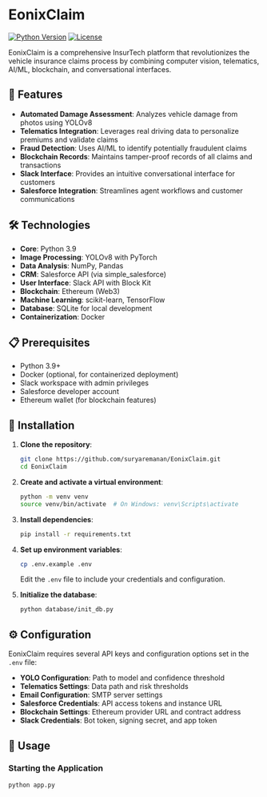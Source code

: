 # EonixClaim

[![Python Version](https://img.shields.io/badge/python-3.9-blue.svg)](https://www.python.org/downloads/release/python-390/)
[![License](https://img.shields.io/badge/license-MIT-green.svg)](LICENSE)

EonixClaim is a comprehensive InsurTech platform that revolutionizes the vehicle insurance claims process by combining computer vision, telematics, AI/ML, blockchain, and conversational interfaces.

## 🌟 Features

- **Automated Damage Assessment**: Analyzes vehicle damage from photos using YOLOv8
- **Telematics Integration**: Leverages real driving data to personalize premiums and validate claims
- **Fraud Detection**: Uses AI/ML to identify potentially fraudulent claims
- **Blockchain Records**: Maintains tamper-proof records of all claims and transactions
- **Slack Interface**: Provides an intuitive conversational interface for customers
- **Salesforce Integration**: Streamlines agent workflows and customer communications

## 🛠️ Technologies

- **Core**: Python 3.9
- **Image Processing**: YOLOv8 with PyTorch
- **Data Analysis**: NumPy, Pandas
- **CRM**: Salesforce API (via simple_salesforce)
- **User Interface**: Slack API with Block Kit
- **Blockchain**: Ethereum (Web3)
- **Machine Learning**: scikit-learn, TensorFlow
- **Database**: SQLite for local development
- **Containerization**: Docker

## 📋 Prerequisites

- Python 3.9+
- Docker (optional, for containerized deployment)
- Slack workspace with admin privileges
- Salesforce developer account
- Ethereum wallet (for blockchain features)

## 🚀 Installation

1. **Clone the repository**:
   ```bash
   git clone https://github.com/suryaremanan/EonixClaim.git
   cd EonixClaim
   ```

2. **Create and activate a virtual environment**:
   ```bash
   python -m venv venv
   source venv/bin/activate  # On Windows: venv\Scripts\activate
   ```

3. **Install dependencies**:
   ```bash
   pip install -r requirements.txt
   ```

4. **Set up environment variables**:
   ```bash
   cp .env.example .env
   ```
   Edit the `.env` file to include your credentials and configuration.

5. **Initialize the database**:
   ```bash
   python database/init_db.py
   ```

## ⚙️ Configuration

EonixClaim requires several API keys and configuration options set in the `.env` file:

- **YOLO Configuration**: Path to model and confidence threshold
- **Telematics Settings**: Data path and risk thresholds
- **Email Configuration**: SMTP server settings
- **Salesforce Credentials**: API access tokens and instance URL
- **Blockchain Settings**: Ethereum provider URL and contract address
- **Slack Credentials**: Bot token, signing secret, and app token

## 📱 Usage

### Starting the Application

```bash
python app.py
```

